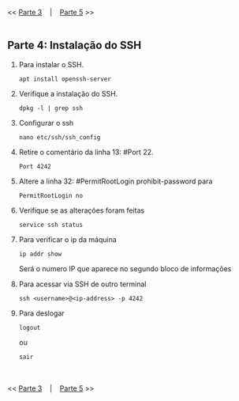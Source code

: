 << [Parte 3](https://github.com/vangoncalez/42sp_born2beroot/blob/main/parte_03.md) &nbsp;&nbsp;&nbsp;|&nbsp;&nbsp;&nbsp; [Parte 5](https://github.com/vangoncalez/42sp_born2beroot/blob/main/parte_05.md) >>
<br><br>

## Parte 4: Instalação do SSH

1. Para instalar o SSH.

   `apt install openssh-server`

2. Verifique a instalação do SSH.

   `dpkg -l | grep ssh`

3. Configurar o ssh

   `nano etc/ssh/ssh_config`
   
4. Retire o comentário da linha 13: #Port 22.

   `Port 4242`
   
5. Altere a linha 32: #PermitRootLogin prohibit-password para    

   `PermitRootLogin no`
   
6. Verifique se as alterações foram feitas

   `service ssh status`

7. Para verificar o ip da máquina

   `ip addr show`
   
   Será o numero IP que aparece no segundo bloco de informações
   
8. Para acessar via SSH de outro terminal

   `ssh <username>@<ip-address> -p 4242`
   
9. Para deslogar

   `logout`
   
   ou 
   
   `sair`

<br><br>
<< [Parte 3](https://github.com/vangoncalez/42sp_born2beroot/blob/main/parte_03.md) &nbsp;&nbsp;&nbsp;|&nbsp;&nbsp;&nbsp; [Parte 5](https://github.com/vangoncalez/42sp_born2beroot/blob/main/parte_05.md) >>

